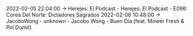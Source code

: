 2022-02-05 22:04:00 -> Herejes: El Podcast - Herejes: El Podcast - E096: Corea Del Norte: Dictadores Sagrados
2022-02-06 10:48:00 -> JacoboWong - unknown - Jacobo Wong - Buen Día (feat. Mower Fresh & Pol Domit)
